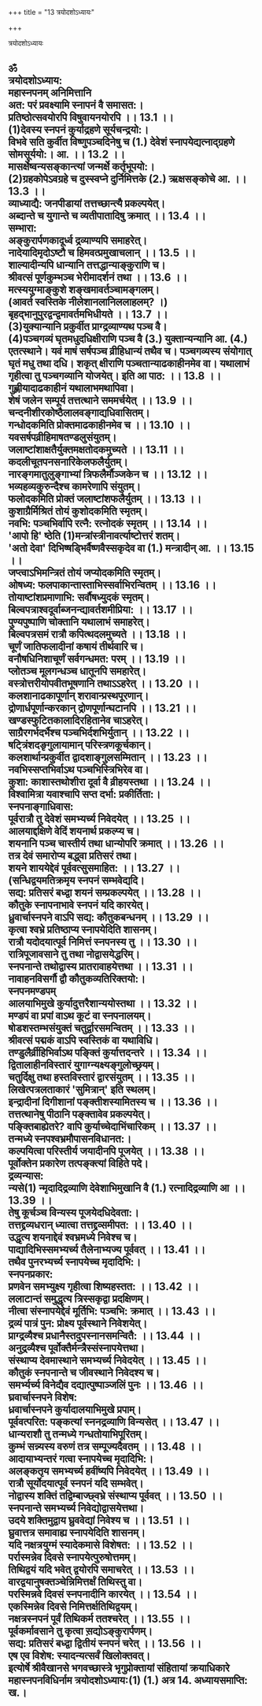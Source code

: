 +++
title = "13 त्रयोदशोऽध्यायः"

+++





त्रयोदशोऽध्यायः  




ॐ  
त्रयोदशोऽध्याय:  
महास्नपनम् अनिमित्तानि  
अत: परं प्रवक्ष्यामि स्नापनं वै समासत:।  
प्रतिष्ठोत्सवयोरपि विषुवायनयोरपि ।। 13.1 ।।  
(1)देवस्य स्नपनं कुर्याद्रहणे सूर्यचन्द्रयो:।  
विभवे सति कुर्वीत विष्णुपञ्चदिनेषु च (1.) देवेशं स्नापयेद्यत्नाद्ग्रहणे सोमसूर्ययो:। आ. ।। 13.2 ।।  
मासर्क्षेष्वन्यसङ्कान्त्यां जन्मर्क्षे कर्तृभूपयो:।  
(2)ग्रहकोपेऽवग्रहे च दुस्स्वप्ने दुर्निमित्तके (2.) ऋक्षसङ्कोचे आ. ।। 13.3 ।।  
व्याध्याद्यै: जनपीडायां तत्तच्छान्त्यै प्रकल्पयेत्।  
अब्दान्ते च युगान्ते च व्यतीपातादिषु क्रमात् ।। 13.4 ।।  
सम्भारा:  
अङ्कुरार्पणकादूर्ध्व द्रव्याण्यपि समाहरेत्।  
नादेयादिमृदोऽष्टौ च हिमवत्प्रमुखाचलान् ।। 13.5 ।।  
शाल्यादीन्यपि धान्यानि तत्तद्धान्याङ्कुराणि च।  
श्रीवत्सं पूर्णकुम्भञ्च भेरीमादर्शनं तथा ।। 13.6 ।।  
मत्स्ययुग्माङ्कुशे शङ्खमावर्तञ्चामङ्गलम्।  
(आवर्त स्वस्तिके नीलेशानलानिललाहलम्? ।)  
बृहद्भानुपुरद्वन्द्वमावर्तमभिधीयते ।। 13.7 ।।  
(3)युक्यान्यानि प्रकुर्वीत प्राग्द्रव्याण्यथ पञ्च वै।  
(4)पञ्चगव्यं घृतमधुदधिक्षीराणि पञ्च वै (3.) युक्तान्यन्यानि आ. (4.) एतत्स्थाने। यवं माषं सर्षपञ्च व्रीहिधान्यं तथैव च। पञ्चगव्यस्य संयोगात् घृतं मधु तथा दधि। शकृत् क्षीराणि पञ्चतान्याढकाहीनमेव वा। यथालाभं गृहीत्वा तु पञ्चगव्यानि योजयेत्। इति आ पाठ: ।। 13.8 ।।  
गुह्णीयादाढकाहीनं यथालाभमथापिवा।  
शेषं जलेन सम्पूर्य तत्तत्थाने सममर्चयेत् ।। 13.9 ।।  
चन्दनीशीरकोष्ठैलालवङ्गाद्यधिवासितम्।  
गन्धोदकमिति प्रोक्तमाढकाहीनमेव च ।। 13.10 ।।  
यवसर्षपव्रीहिमाषतण्डलुसंयुतम्।  
जलाष्टांशाक्षतैर्युक्तमक्षतोदकमुच्यते ।। 13.11 ।।  
कदलीचूतपनसनारिकेलफलैर्युतम्।  
नारङ्गमातुलुङ्गाभ्यां त्रिफलैर्मौञ्जकेन च ।। 13.12 ।।  
भव्यहव्यकुरुन्दैश्च कामरेणापि संयुतम्।  
फलोदकमिति प्रोक्तं जलाष्टांशफलैर्युतम् ।। 13.13 ।।  
कुशाग्रैर्मिश्रितं तोयं कुशोदकमिति स्मृतम्।  
नवभि: पञ्चभिर्वापि रत्नै: रत्नोदकं स्मृतम् ।। 13.14 ।।  
'आपो हि' ष्ठेति (1)मन्त्रांस्त्रीनावर्त्याष्टोत्तरं शतम्।  
'अतो देवा' दिभिष्षड्भिर्वैष्णवैस्सकृदेव वा (1.) मन्त्रादीन् आ. ।। 13.15 ।।  
जप्त्वाऽभिमन्त्रितं तोयं जप्योदकमिति स्मृतम्।  
ओषध्य: फलपाकान्तास्ताभिस्सर्वाभिरन्वितम् ।। 13.16 ।।  
तोयाष्टांशप्रमाणाभि: सर्वौषध्युदकं स्मृतम्।  
बिल्वपत्राश्वदूर्वाब्जनन्द्यावर्तशमीप्रिया: ।। 13.17 ।।  
पुण्यपुष्पाणि चोक्तानि यथालाभं समाहरेत्।  
बिल्वपत्रसमं रात्रौ कपित्थदलमुच्यते ।। 13.18 ।।  
चूर्णं जातिफलादीनां कषायं तीर्थवारि च।  
वनौषधिनिशाचूर्णं सर्वगन्धमत: परम् ।। 13.19 ।।  
प्लोतञ्च मूलगन्धञ्च धातूनपि समहारेत्।  
वस्त्रोत्तरीयोपवीतभूषणानि तथाऽऽहरेत् ।। 13.20 ।।  
कलशानाढकापूर्णान् शरावान्प्रस्थपूरणान्।  
द्रोणार्धपूर्णान्करकान् द्रोणपूर्णान्घटानपि ।। 13.21 ।।  
खण्डस्फुटितकालादिरहितानेव चाऽहरेत्।  
साग्रैरगर्भदर्भैश्च पञ्चभिर्दशभिर्युतान् ।। 13.22 ।।  
षट्त्रिंशदङृगुलायामान् परिस्त्रणकूर्चकान्।  
कलशार्थान्प्रकुर्वीत द्वादशाङ्गुलसम्मितान् ।। 13.23 ।।  
नवभिस्सप्तभिर्वाऽथ पञ्चभिस्त्रिभिरेव वा।  
कुशा: काशास्तथोशीरा दूर्वा वै व्रीहयस्तथा ।। 13.24 ।।  
विश्वामित्रा यवाश्चापि सप्त दर्भा: प्रकीर्तिता:।  
स्नपनाङ्गाधिवास:  
पूर्वरात्रौ तु देवेशं समभ्यर्च्य निवेदयेत् ।। 13.25 ।।  
आलयाद्दक्षिणे वेदिं शयनार्थ प्रकल्प्य च।  
शयनानि पञ्च चास्तीर्य तथा धान्योपरि क्रमात् ।। 13.26 ।।  
तत्र देवं समारोप्य बद्ध्वा प्रतिसरं तथा।  
शयने शाययेद्देवं पूर्ववत्सुसमाहित: ।। 13.27 ।।  
(सन्धिद्वयमतिक्रमृय स्नपनं सम्भवेद्यदि।  
सद्य: प्रतिसरं बध्द्वा शयनं सम्प्रकल्पयेत् ।। 13.28 ।।  
कौतुके स्नापनाभावे स्नपनं यदि कारयेत्।  
ध्रुवार्चास्नपने वाऽपि सद्य: कौतुकबन्धनम् ।। 13.29 ।।  
कृत्वा श्वभ्रे प्रतिष्ठाप्य स्नापयेदिति शासनम्।  
रात्रौ यदोदयात्पूर्व निमित्तं स्नपनस्य तु ।। 13.30 ।।  
रात्रिपूजावसाने तु तथा नोद्वासयेद्धरिम्।  
स्नपनान्ते तथोद्वास्य प्रातरावाहयेत्तथा ।। 13.31 ।।  
नावाहनविसर्गौ द्वौ कौतुकव्यतिरिक्तयो:।  
स्नपनमण्डपम्  
आलयाभिमुखे कुर्यादुत्तरैशान्ययोस्तथा ।। 13.32 ।।  
मण्डपं वा प्रपां वाऽथ कूटं वा स्नपनालयम्।  
षोडशस्तम्भसंयुक्तं चतुर्द्वारसमन्वितम् ।। 13.33 ।।  
श्रीवत्सं पद्मकं वाऽपि स्वस्तिकं वा यथाविधि।  
तण्डुलैर्व्रीहिभिर्वाऽथ पङ्क्तिं कुर्यात्तदन्तरे ।। 13.34 ।।  
द्वितालाहीनविस्तारं युगाग्न्यक्ष्यङ्गुलोच्छ्रयम्।  
चतुर्दिक्षु तथा हस्तविस्तारं द्वारसंयुतम् ।। 13.35 ।।  
लिखेत्पत्रलताकारं 'सुमित्रान्' इति स्थलम्।  
इन्द्रादीनां दिगीशानां पङ्क्तीशस्यामितस्य च ।। 13.36 ।।  
तत्तत्थानेषु पीठानि पङ्क्तावेव प्रकल्पयेत्।  
पङ्क्तिबाह्येतरे? वापि कुर्याच्चेदाभिंचारिकम् ।। 13.37 ।।  
तन्मध्ये स्नपश्वभ्रमौपासनविधानत:।  
कल्पयित्वा परिस्तीर्य जयादीनपि पूजयेत् ।। 13.38 ।।  
पूर्वोक्तेन प्रकारेण तत्पङ्क्त्यां विहिते पदे।  
द्रव्यन्यास:  
न्यसे(1) न्मृदादिद्रव्याणि देवेशाभिमुखानि वै (1.) रत्नादिद्रव्याणि आ ।। 13.39 ।।  
तेषु कूर्चञ्च विन्यस्य पूजयेदधिदेवता:।  
तत्तद्द्रव्यधरान् ध्यात्वा तत्तद्द्रव्समीपत: ।। 13.40 ।।  
उद्धृत्य शयनाद्देवं श्वभ्रमध्ये निवेश्च च।  
पाद्यादिभिस्समभ्यर्च्य तैलेनाभ्यज्य पूर्ववत् ।। 13.41 ।।  
तथैव पुनरभ्यर्च्य स्नापयेच्च मृदादिभि:।  
स्नपनप्रकार:  
प्रणवेन समभ्युक्ष्य गृहीत्वा शिष्यहस्तत: ।। 13.42 ।।  
ललाटान्तं समुद्धृत्य त्रिस्सकृद्वा प्रदक्षिणम्।  
नीत्वा संस्नापयेद्देवं मूर्तिभि: पञ्चभि: क्रमात् ।। 13.43 ।।  
द्रव्यं पात्रं पुन: प्रोक्ष्य पूर्वस्थाने निवेशयेत्।  
प्राग्द्रव्यैश्च प्रधानैस्तदुपस्नानसमन्वितै: ।। 13.44 ।।  
अनुद्रव्यैश्च पूर्वोक्तैर्मन्त्रैस्संस्नापयेत्तथा।  
संस्थाप्य देवमास्थाने समभ्यर्च्य निवेदयेत् ।। 13.45 ।।  
कौतुकं स्नपनान्ते च जीवस्थाने निवेदश्य च।  
समर्भ्यर्च्य विनेद्यैव दद्यात्पुष्पाञ्जलिं पुनः ।। 13.46 ।।  
घ्रवार्चास्नपने विशेष:  
ध्रवार्चास्नपने कुर्यादालयाभिमुखे प्रपाम्।  
पूर्ववत्परित: पङ्कत्यां स्ननद्रव्याणि विन्यसेत् ।। 13.47 ।।  
धान्यराशौ तु तन्मध्ये गन्धतोयाभिपूरितम्।  
कुम्भं सन्न्यस्य वरुणं तत्र सम्पूज्यदैवतम् ।। 13.48 ।।  
आदायाभ्यन्तरं गत्वा स्नापयेच्च मृदादिभि:।  
अलङ्कतृय समभ्यर्च्य हवींष्यपि निवेदयेत् ।। 13.49 ।।  
रात्रौ सूर्योदयात्पूर्व स्नपनं यदि सम्भवेत्।  
नोद्वास्य शक्तिं तद्विम्बाज्छ्वभ्रे संस्थाप्य पूर्ववत् ।। 13.50 ।।  
स्नपनान्ते समभ्यर्च्य निवेद्योद्वासयेत्तथा।  
उदये शक्तिमुद्वाय घ्रुववेद्यां निवेश्य च ।। 13.51 ।।  
घ्रुवात्तत्र समावाह्य स्नापयेदिति शासनम्।  
यदि नक्षत्रयुग्मं स्यादेकमासे विशेषत: ।। 13.52 ।।  
पर्रास्मन्नेव दिवसे स्नापयेत्पुरुषोत्तमम्।  
तिथिद्वयं यदि भवेत् द्वयोरपि समाचरेत् ।। 13.53 ।।  
वारद्वयानुषक्तञ्चेन्निमित्तर्क्षं तिथिस्तु वा।  
परस्मिन्नवे दिवसं स्नपनादीनि कारयेत् ।। 13.54 ।।  
एकस्मिन्नेव दिवसे निमित्तर्क्षतिथिद्वयम्।  
नक्षत्रस्नपनं पूर्वं तिथिकर्म ततश्चरेत् ।। 13.55 ।।  
पूर्वकर्मावसाने तु कृत्वा स़द्योऽङ्कुरार्पणम्।  
सद्य: प्रतिसरं बध्द्वा द्वितीयं स्नपनं चरेत् ।। 13.56 ।।  
एष एव विशेष: स्यादन्यत्सर्वं खिलोक्तवत्।  
इत्योर्षे श्रीवैखानसे भगवच्छास्त्रे भृगुप्रोक्तायां संहितायां क्रयाधिकारे  
महास्नपनविधिर्नाम त्रयोदशोऽध्याय:(1) (1.) अत्र 14. अध्यायसमाप्ति: ख.।  
---------
